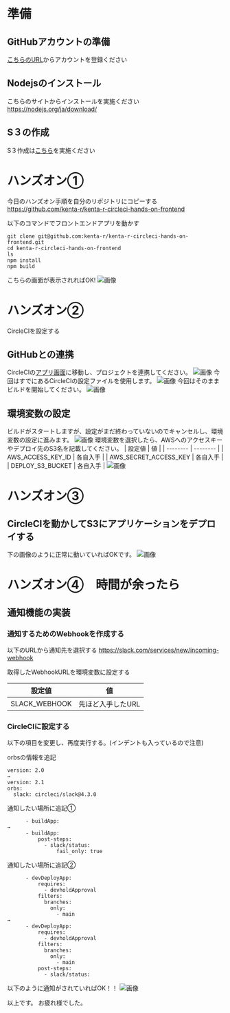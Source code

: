 
# 準備
## GitHubアカウントの準備
[こちらのURL](https://docs.github.com/ja/github/getting-started-with-github/signing-up-for-a-new-github-account)からアカウントを登録ください

## Nodejsのインストール
こちらのサイトからインストールを実施ください
https://nodejs.org/ja/download/

## S３の作成
S３作成は[こちら](準備.md)を実施ください

# ハンズオン①
今日のハンズオン手順を自分のリポジトリにコピーする
https://github.com/kenta-r/kenta-r-circleci-hands-on-frontend

以下のコマンドでフロントエンドアプリを動かす
```
git clone git@github.com:kenta-r/kenta-r-circleci-hands-on-frontend.git
cd kenta-r-circleci-hands-on-frontend
ls
npm install
npm build
```
こちらの画面が表示されればOK!
![画像](images/001.png)


# ハンズオン②
CircleCIを設定する
## GitHubとの連携
CircleCIの[アプリ画面](https://circleci.com/)に移動し、プロジェクトを連携してください。
![画像](images/002.png)
今回はすでにあるCircleCIの設定ファイルを使用します。
![画像](images/003.png)
今回はそのままビルドを開始してください。
![画像](images/004.png)

## 環境変数の設定
ビルドがスタートしますが、設定がまだ終わっていないのでキャンセルし、環境変数の設定に進みます。
![画像](images/005.png)
環境変数を選択したら、AWSへのアクセスキーやデプロイ先のS3名を記載してください。
| 設定値 | 値 |
| -------- | -------- | 
| AWS_ACCESS_KEY_ID | 各自入手 | 
| AWS_SECRET_ACCESS_KEY | 各自入手 |
| DEPLOY_S3_BUCKET | 各自入手 |
![画像](images/006.png)

# ハンズオン③
## CircleCIを動かしてS3にアプリケーションをデプロイする
下の画像のように正常に動いていればOKです。
![画像](images/007.png)

# ハンズオン④　時間が余ったら
## 通知機能の実装

### 通知するためのWebhookを作成する
以下のURLから通知先を選択する
https://slack.com/services/new/incoming-webhook

取得したWebhookURLを環境変数に設定する

| 設定値 | 値 |
| -------- | -------- | 
| SLACK_WEBHOOK | 先ほど入手したURL | 

### CircleCIに設定する
以下の項目を変更し、再度実行する。(インデントも入っているので注意)

orbsの情報を追記
```
version: 2.0
→
version: 2.1
orbs:
  slack: circleci/slack@4.3.0
```

通知したい場所に追記①
```
      - buildApp:
→
      - buildApp:
          post-steps:
            - slack/status:
                fail_only: true
```

通知したい場所に追記②
```
      - devDeployApp:
          requires:
            - devholdApproval
          filters:
            branches:
              only:
                - main
→
      - devDeployApp:
          requires:
            - devholdApproval
          filters:
            branches:
              only:
                - main
          post-steps:
            - slack/status:
```

以下のように通知がされていればOK！！
![画像](images/008.png)

以上です。
お疲れ様でした。